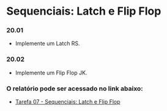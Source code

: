 # Sequenciais: Latch e Flip Flop

### 20.01

- Implemente um Latch RS.

### 20.02

- Implemente um Flip Flop JK.

### O relatório pode ser acessado no link abaixo:

- [Tarefa 07 - Sequenciais: Latch e Flip Flop](https://docs.google.com/document/d/1svte3Ni4BRmnUmsj8UXrcdz6n0-JDfZK3Aq8Xt8veaY/edit?usp=sharing)

